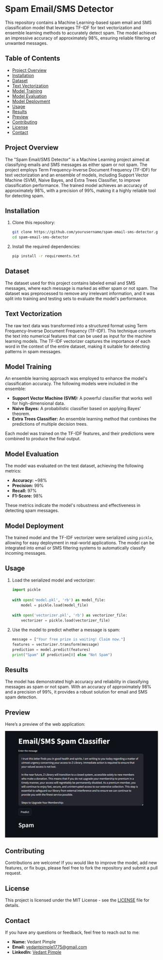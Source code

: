 # Spam Email/SMS Detector

This repository contains a Machine Learning-based spam email and SMS classification model that leverages TF-IDF for text vectorization and ensemble learning methods to accurately detect spam. The model achieves an impressive accuracy of approximately 98%, ensuring reliable filtering of unwanted messages.

## Table of Contents
- [Project Overview](#project-overview)
- [Installation](#installation)
- [Dataset](#dataset)
- [Text Vectorization](#text-vectorization)
- [Model Training](#model-training)
- [Model Evaluation](#model-evaluation)
- [Model Deployment](#model-deployment)
- [Usage](#usage)
- [Results](#results)
- [Preview](#preview)
- [Contributing](#contributing)
- [License](#license)
- [Contact](#contact)

## Project Overview

The "Spam Email/SMS Detector" is a Machine Learning project aimed at classifying emails and SMS messages as either spam or not spam. The project employs Term Frequency-Inverse Document Frequency (TF-IDF) for text vectorization and an ensemble of models, including Support Vector Machine (SVM), Naive Bayes, and Extra Trees Classifier, to improve classification performance. The trained model achieves an accuracy of approximately 98%, with a precision of 99%, making it a highly reliable tool for detecting spam.

## Installation

1. Clone this repository:
    ```bash
    git clone https://github.com/yourusername/spam-email-sms-detector.git
    cd spam-email-sms-detector
    ```

2. Install the required dependencies:
    ```bash
    pip install -r requirements.txt
    ```

## Dataset

The dataset used for this project contains labeled email and SMS messages, where each message is marked as either spam or not spam. The dataset was preprocessed to remove any irrelevant information, and it was split into training and testing sets to evaluate the model's performance.

## Text Vectorization

The raw text data was transformed into a structured format using Term Frequency-Inverse Document Frequency (TF-IDF). This technique converts the text into numerical features that can be used as input for the machine learning models. The TF-IDF vectorizer captures the importance of each word in the context of the entire dataset, making it suitable for detecting patterns in spam messages.

## Model Training

An ensemble learning approach was employed to enhance the model's classification accuracy. The following models were included in the ensemble:
- **Support Vector Machine (SVM):** A powerful classifier that works well for high-dimensional data.
- **Naive Bayes:** A probabilistic classifier based on applying Bayes' theorem.
- **Extra Trees Classifier:** An ensemble learning method that combines the predictions of multiple decision trees.

Each model was trained on the TF-IDF features, and their predictions were combined to produce the final output.

## Model Evaluation

The model was evaluated on the test dataset, achieving the following metrics:
- **Accuracy:** ~98%
- **Precision:** 99%
- **Recall:** 97%
- **F1-Score:** 98%

These metrics indicate the model's robustness and effectiveness in detecting spam messages.

## Model Deployment

The trained model and the TF-IDF vectorizer were serialized using `pickle`, allowing for easy deployment in real-world applications. The model can be integrated into email or SMS filtering systems to automatically classify incoming messages.

## Usage

1. Load the serialized model and vectorizer:
    ```python
    import pickle

    with open('model.pkl', 'rb') as model_file:
        model = pickle.load(model_file)

    with open('vectorizer.pkl', 'rb') as vectorizer_file:
        vectorizer = pickle.load(vectorizer_file)
    ```

2. Use the model to predict whether a message is spam:
    ```python
    message = ["Your free prize is waiting! Claim now."]
    features = vectorizer.transform(message)
    prediction = model.predict(features)
    print("Spam" if prediction[0] else "Not Spam")
    ```

## Results

The model has demonstrated high accuracy and reliability in classifying messages as spam or not spam. With an accuracy of approximately 98% and a precision of 99%, it provides a robust solution for email and SMS spam detection.

## Preview

Here’s a preview of the web application:

![Screenshot](app/spam.png)

## Contributing

Contributions are welcome! If you would like to improve the model, add new features, or fix bugs, please feel free to fork the repository and submit a pull request.

## License

This project is licensed under the MIT License - see the [LICENSE](LICENSE) file for details.

## Contact

If you have any questions or feedback, feel free to reach out to me:

- **Name:** Vedant Pimple
- **Email:** vedantpimple1775@gmail.com
- **LinkedIn:** [Vedant Pimple](www.linkedin.com/in/vedant-pimple-523a65228)
